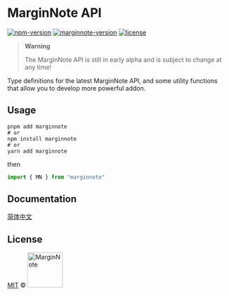# MarginNote API

<p>
  <a href="https://www.npmjs.com/package/marginnote"><img src="https://img.shields.io/npm/v/marginnote.svg" alt="npm-version"></a>
  <a href="https://www.marginnote.com/store-v2"><img src="https://img.shields.io/badge/MarginNote-v3.7.21-blue" alt="marginnote-version"></a>
  <a href="https://github.com/marginnoteapp/marginnote-api/blob/main/LICENSE"><img src="https://img.shields.io/badge/license-MIT-green" alt="license"></a>
</p>

> **Warning**
>
> The MarginNote API is still in early alpha and is subject to change at any time!

Type definitions for the latest MarginNote API, and some utility functions that allow you to develop more powerful addon.

## Usage

```shell
pnpm add marginnote
# or
npm install marginnote
# or
yarn add marginnote
```

then

```ts
import { MN } from "marginnote"
```

## Documentation

[简体中文]()

## License

<a href="https://github.com/marginnoteapp/marginnote-api/blob/main/LICENSE">MIT</a> © <a href="https://github.com/marginnoteapp"><img src="https://testmnbbs.oss-cn-zhangjiakou.aliyuncs.com/pic/mn.png?x-oss-process=base_webp" alt="MarginNote" width="80"></a>
